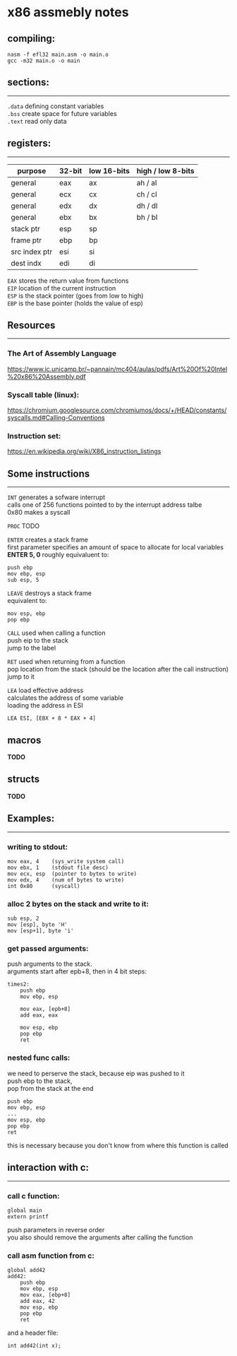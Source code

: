 # x86 assmebly notes

## compiling:
	nasm -f efl32 main.asm -o main.o
	gcc -m32 main.o -o main

## sections:
---
`.data` defining constant variables\
`.bss` create space for future variables\
`.text` read only data

## registers:
---
| purpose      | 32-bit | low 16-bits | high / low 8-bits |
|--------------|--------|-------------|-------------------|
|general       |eax     |ax           |ah / al            |
|general       |ecx     |cx           |ch / cl            |
|general       |edx     |dx           |dh / dl            |
|general       |ebx     |bx           |bh / bl            |
|stack ptr     |esp     |sp           |                   |
|frame ptr     |ebp     |bp           |                   |
|src index ptr |esi     |si           |                   |
|dest indx     |edi     |di           |                   |

`EAX` stores the return value from functions\
`EIP` location of the current instruction\
`ESP` is the stack pointer (goes from low to high)\
`EBP` is the base pointer (holds the value of esp)

## Resources
---
### The Art of Assembly Language
https://www.ic.unicamp.br/~pannain/mc404/aulas/pdfs/Art%20Of%20Intel%20x86%20Assembly.pdf

### Syscall table (linux):
https://chromium.googlesource.com/chromiumos/docs/+/HEAD/constants/syscalls.md#Calling-Conventions

### Instruction set:
https://en.wikipedia.org/wiki/X86_instruction_listings

## Some instructions
---
`INT` generates a sofware interrupt\
calls one of 256 functions pointed to by the interrupt address talbe\
0x80 makes a syscall

`PROC` TODO

`ENTER` creates a stack frame\
first parameter specifies an amount of space to allocate for local variables\
**ENTER 5, 0** roughly equivaluent to: 

	push ebp
	mov ebp, esp
	sub esp, 5

`LEAVE` destroys a stack frame\
equivalent to:

	mov esp, ebp
	pop ebp

`CALL` used when calling a function\
push eip to the stack\
jump to the label

`RET` used when returning from a function\
pop location from the stack (should be the location after the call instruction)\
jump to it

`LEA` load effective address\
calculates the address of some variable\
loading the address in ESI

	LEA ESI, [EBX + 8 * EAX + 4]

## macros
**TODO**

## structs
**TODO**

## Examples:
---

### writing to stdout:

	mov eax, 4    (sys_write system call)
	mov ebx, 1    (stdout file desc)
	mov ecx, esp  (pointer to bytes to write)
	mov edx, 4    (num of bytes to write)
	int 0x80      (syscall)

### alloc 2 bytes on the stack and write to it:

	sub esp, 2
	mov [esp], byte 'H'
	mov [esp+1], byte 'i'

### get passed arguments:
push arguments to the stack.\
arguments start after epb+8, then in 4 bit steps:

	times2:
		push ebp
		mov ebp, esp

		mov eax, [epb+8]
		add eax, eax

		mov esp, ebp
		pop ebp
		ret



### nested func calls:
we need to perserve the stack, because eip was pushed to it\
push ebp to the stack,\
pop from the stack at the end

	push ebp
	mov ebp, esp
	...
	mov esp, ebp
	pop ebp
	ret
this is necessary because you don't know from where this function is called


## interaction with c:
---
### call c function:
	global main
	extern printf
push parameters in reverse order\
you also should remove the arguments after calling the function
### call asm function from c:
	global add42
	add42:
		push ebp
		mov ebp, esp
		mov eax, [ebp+8]
		add eax, 42
		mov esp, ebp
		pop ebp
		ret
and a header file:

	int add42(int x);

